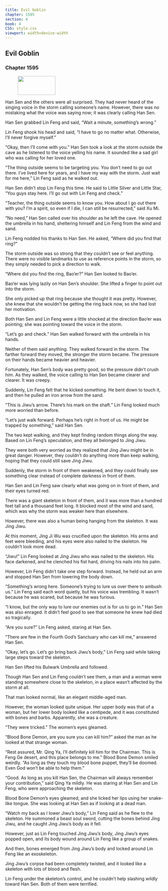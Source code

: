 ```yaml
---
title: Evil Goblin
chapter: 1595
section: 4
book: 4
CSS: style.css
viewport: width=device-width
---
```


## Evil Goblin

### Chapter 1595

<figure>
	<img src="../Images/gem.gif" alt="" id="gem" width="120" height="60" />
</figure>

Han Sen and the others were all surprised. They had never heard of the singing voice in the storm calling someone’s name. However, there was no mistaking what the voice was saying now; it was clearly calling Han Sen.

Han Sen grabbed Lin Feng and said, “Wait a minute, something’s wrong.”

Lin Feng shook his head and said, “I have to go no matter what. Otherwise, I’ll never forgive myself.”

“Okay, then I’ll come with you.” Han Sen took a look at the storm outside the cave as he listened to the voice yelling his name. It sounded like a sad girl who was calling for her loved one.

“The thing outside seems to be targeting you. You don’t need to go out there. I’ve lived here for years, and I have my way with the storm. Just wait for me here,” Lin Feng said as he walked out.

Han Sen didn’t stop Lin Feng this time. He said to Little Silver and Little Star, “You guys stay here. I’ll go out with Lin Feng and check.”

“Teacher, the thing outside seems to know you. How about I go out there with you? I’m a spirit, so even if I die, I can still be resurrected,” said Xu Mi.

“No need,” Han Sen called over his shoulder as he left the cave. He opened the umbrella in his hand, sheltering himself and Lin Feng from the wind and sand.

Lin Feng nodded his thanks to Han Sen. He asked, “Where did you find that ring?”

The storm outside was so strong that they couldn’t see or feel anything. There were no visible landmarks to use as reference points in the storm, so they simply needed to pick a direction to walk.

“Where did you find the ring, Bao’er?” Han Sen looked to Bao’er.

Bao’er was lying lazily on Han Sen’s shoulder. She lifted a finger to point out into the storm.

She only picked up that ring because she thought it was pretty. However, she knew that she wouldn’t be getting the ring back now, so she had lost her motivation.

Both Han Sen and Lin Feng were a little shocked at the direction Bao’er was pointing; she was pointing toward the voice in the storm.

“Let’s go and check.” Han Sen walked forward with the umbrella in his hands.

Neither of them said anything. They walked forward in the storm. The farther forward they moved, the stronger the storm became. The pressure on their hands became heavier and heavier.

Fortunately, Han Sen’s body was pretty good, so the pressure didn’t crush him. As they walked, the voice calling to Han Sen became clearer and clearer. It was creepy.

Suddenly, Lin Feng felt that he kicked something. He bent down to touch it, and then he pulled an iron arrow from the sand.

“This is Jiwu’s arrow. There’s his mark on the shaft.” Lin Feng looked much more worried than before.

“Let’s just walk forward. Perhaps he’s right in front of us. He might be trapped by something,” said Han Sen.

The two kept walking, and they kept finding random things along the way. Based on Lin Feng’s speculation, and they all belonged to Jing Jiwu.

They were both very worried as they realized that Jing Jiwu might be in great danger. However, they couldn’t do anything more than keep walking, hoping that they could still save Jing Jiwu.

Suddenly, the storm in front of them weakened, and they could finally see something clear instead of complete darkness in front of them.

Han Sen and Lin Feng saw clearly what was going on in front of them, and their eyes turned red.

There was a giant skeleton in front of them, and it was more than a hundred feet tall and a thousand feet long. It blocked most of the wind and sand, which was why the storm was weaker here than elsewhere.

However, there was also a human being hanging from the skeleton. It was Jing Jiwu.

At this moment, Jing Ji Wu was crucified upon the skeleton. His arms and feet were bleeding, and his eyes were also nailed to the skeleton. He couldn’t look more dead.

“Jiwu!” Lin Feng looked at Jing Jiwu who was nailed to the skeleton. His face darkened, and he clenched his fist hard, driving his nails into his palm.

However, Lin Feng didn’t take one step forward. Instead, he held out an arm and stopped Han Sen from lowering the body down.

“Something’s wrong here. Someone’s trying to lure us over there to ambush us.” Lin Feng said each word quietly, but his voice was trembling. It wasn’t because he was scared, but because he was furious.

“I know, but the only way to lure our enemies out is for us to go in.” Han Sen was also enraged. It didn’t feel good to see that someone he knew had died so tragically.

“Are you sure?” Lin Feng asked, staring at Han Sen.

“There are few in the Fourth God’s Sanctuary who can kill me,” answered Han Sen.

“Okay, let’s go. Let’s go bring back Jiwu’s body,” Lin Feng said while taking large steps toward the skeleton.

Han Sen lifted his Bulwark Umbrella and followed.

Though Han Sen and Lin Feng couldn’t see them, a man and a woman were standing somewhere close to the skeleton, in a place wasn’t affected by the storm at all.

That man looked normal, like an elegant middle-aged man.

However, the woman looked quite unique. Her upper body was that of a woman, but her lower body looked like a centipede, and it was constituted with bones and barbs. Apparently, she was a creature.

“They were tricked.” The women’s eyes gleamed.

“Blood Bone Demon, are you sure you can kill him?” asked the man as he looked at that strange woman.

“Rest assured, Mr. Qing Ya, I’ll definitely kill him for the Chairman. This is Feng Ge desert, and this place belongs to me.” Blood Bone Demon smiled weirdly. “As long as they touch my blood bone puppet, they’ll be doomed. Even God won’t be able to help them.”

“Good. As long as you kill Han Sen, the Chairman will always remember your contribution,” said Qing Ya mildly. He was staring at Han Sen and Lin Feng, who were approaching the skeleton.

Blood Bone Demon’s eyes gleamed, and she licked her lips using her snake-like tongue. She was looking at Han Sen as if looking at a dead man.

“Watch my back as I lower Jiwu’s body,” Lin Feng said as he flew to the skeleton. He summoned a beast soul sword, cutting the bones behind Jing Jiwu, and he caught Jing Jiwu’s body as it fell.

However, just as Lin Feng touched Jing Jiwu’s body, Jing Jiwu’s eyes popped open, and its body wound around Lin Feng like a group of snakes.

And then, bones emerged from Jing Jiwu’s body and locked around Lin Feng like an exoskeleton.

Jing Jiwu’s corpse had been completely twisted, and it looked like a skeleton with lots of blood and flesh.

Lin Feng under the skeleton’s control, and he couldn’t help slashing wildly toward Han Sen. Both of them were terrified.